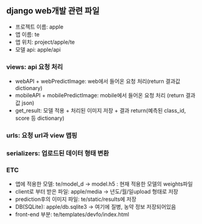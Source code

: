 ## django web개발 관련 파일
* 프로젝트 이름: apple
* 앱 이름: te
* 앱 위치: project/apple/te
* 모델 api: apple/api 
### views: api 요청 처리  
* webAPI + webPredictImage: web에서 들어온 요청 처리(return 결과값 dictionary)  
* mobileAPI + mobilePredictImage: mobile에서 들어온 요청 처리 (return 결과값 json)  
* get_result: 모델 적용 + 처리된 이미지 저장 + 결과 return(예측된 class_id, score 등 dictionary)
### urls: 요청 url과 view 맵핑
### serializers: 업로드된 데이터 형태 변환
### ETC
* 앱에 적용한 모델: te/model_d -> model.h5 : 현재 적용한 모델의 weights파일
* client로 부터 받은 파일: apple/media -> 년도/월/일upload 형태로 저장
* prediction후의 이미지 파일: te/static/results에 저장
* DB(SQLite): apple/db.sqlite3 -> 여기에 질병, 농약 정보 저장되어있음
* front-end 부분: te/templates/devfo/index.html
